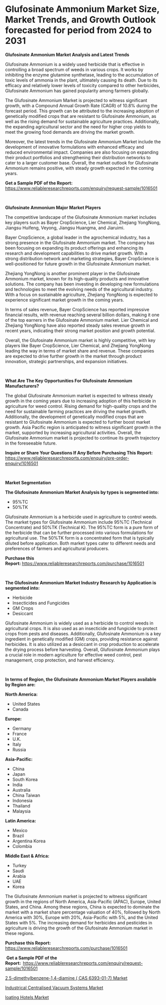 <p><h1>Glufosinate Ammonium Market Size, Market Trends, and Growth Outlook forecasted for period from 2024 to 2031</h1></p><p><strong>Glufosinate Ammonium Market Analysis and Latest Trends</strong></p>
<p><p>Glufosinate Ammonium is a widely used herbicide that is effective in controlling a broad spectrum of weeds in various crops. It works by inhibiting the enzyme glutamine synthetase, leading to the accumulation of toxic levels of ammonia in the plant, ultimately causing its death. Due to its efficacy and relatively lower levels of toxicity compared to other herbicides, Glufosinate Ammonium has gained popularity among farmers globally.</p><p>The Glufosinate Ammonium Market is projected to witness significant growth, with a Compound Annual Growth Rate (CAGR) of 10.8% during the forecast period. This growth can be attributed to the increasing adoption of genetically modified crops that are resistant to Glufosinate Ammonium, as well as the rising demand for sustainable agriculture practices. Additionally, the expanding agricultural sector and the need for higher crop yields to meet the growing food demands are driving the market growth.</p><p>Moreover, the latest trends in the Glufosinate Ammonium Market include the development of innovative formulations with enhanced efficacy and reduced environmental impact. Companies are also focusing on expanding their product portfolios and strengthening their distribution networks to cater to a larger customer base. Overall, the market outlook for Glufosinate Ammonium remains positive, with steady growth expected in the coming years.</p></p>
<p><strong>Get a Sample PDF of the Report:&nbsp;</strong> <a href="https://www.reliableresearchreports.com/enquiry/request-sample/1016501">https://www.reliableresearchreports.com/enquiry/request-sample/1016501</a></p>
<p>&nbsp;</p>
<p><strong>Glufosinate Ammonium Major Market Players</strong></p>
<p><p>The competitive landscape of the Glufosinate Ammonium market includes key players such as Bayer CropScience, Lier Chemical, Zhejiang YongNong, Jiangsu Huifeng, Veyong, Jiangsu Huangma, and Jiaruimi. </p><p>Bayer CropScience, a global leader in the agrochemical industry, has a strong presence in the Glufosinate Ammonium market. The company has been focusing on expanding its product offerings and enhancing its research and development capabilities to drive market growth. With a strong distribution network and marketing strategies, Bayer CropScience is well-positioned for future growth in the Glufosinate Ammonium market.</p><p>Zhejiang YongNong is another prominent player in the Glufosinate Ammonium market, known for its high-quality products and innovative solutions. The company has been investing in developing new formulations and technologies to meet the evolving needs of the agricultural industry. With a focus on sustainable agriculture, Zhejiang YongNong is expected to experience significant market growth in the coming years.</p><p>In terms of sales revenue, Bayer CropScience has reported impressive financial results, with revenue reaching several billion dollars, making it one of the top earners in the Glufosinate Ammonium market. Lier Chemical and Zhejiang YongNong have also reported steady sales revenue growth in recent years, indicating their strong market position and growth potential.</p><p>Overall, the Glufosinate Ammonium market is highly competitive, with key players like Bayer CropScience, Lier Chemical, and Zhejiang YongNong leading the way in terms of market share and revenue. These companies are expected to drive further growth in the market through product innovation, strategic partnerships, and expansion initiatives.</p></p>
<p>&nbsp;</p>
<p><strong>What Are The Key Opportunities For Glufosinate Ammonium Manufacturers?</strong></p>
<p><p>The global Glufosinate Ammonium market is expected to witness steady growth in the coming years due to increasing adoption of this herbicide in agriculture for weed control. Rising demand for high-quality crops and the need for sustainable farming practices are driving the market growth. Additionally, the development of genetically modified crops that are resistant to Glufosinate Ammonium is expected to further boost market growth. Asia Pacific region is anticipated to witness significant growth in the market, supported by increasing agricultural activities. Overall, the Glufosinate Ammonium market is projected to continue its growth trajectory in the foreseeable future.</p></p>
<p><strong>Inquire or Share Your Questions If Any Before Purchasing This Report:</strong> <a href="https://www.reliableresearchreports.com/enquiry/pre-order-enquiry/1016501">https://www.reliableresearchreports.com/enquiry/pre-order-enquiry/1016501</a></p>
<p>&nbsp;</p>
<p><strong>Market Segmentation</strong></p>
<p><strong>The Glufosinate Ammonium Market Analysis by types is segmented into:</strong></p>
<p><ul><li>95%TC</li><li>50%TK</li></ul></p>
<p><p>Glufosinate Ammonium is a herbicide used in agriculture to control weeds. The market types for Glufosinate Ammonium include 95%TC (Technical Concentrate) and 50%TK (Technical K). The 95%TC form is a pure form of the herbicide that can be further processed into various formulations for agricultural use. The 50%TK form is a concentrated form that is typically diluted before application. Both market types cater to different needs and preferences of farmers and agricultural producers.</p></p>
<p><strong>Purchase this Report:&nbsp;</strong><a href="https://www.reliableresearchreports.com/purchase/1016501">https://www.reliableresearchreports.com/purchase/1016501</a></p>
<p>&nbsp;</p>
<p><strong>The Glufosinate Ammonium Market Industry Research by Application is segmented into:</strong></p>
<p><ul><li>Herbicide</li><li>Insecticides and Fungicides</li><li>GM Crops</li><li>Desiccant</li></ul></p>
<p><p>Glufosinate Ammonium is widely used as a herbicide to control weeds in agricultural crops. It is also used as an insecticide and fungicide to protect crops from pests and diseases. Additionally, Glufosinate Ammonium is a key ingredient in genetically modified (GM) crops, providing resistance against herbicides. It is also utilized as a desiccant in crop production to accelerate the drying process before harvesting. Overall, Glufosinate Ammonium plays a crucial role in modern agriculture for effective weed control, pest management, crop protection, and harvest efficiency.</p></p>
<p>&nbsp;</p>
<p><strong>In terms of Region, the Glufosinate Ammonium Market Players available by Region are:</strong></p>
<p>
    <p> <strong> North America: </strong>
        <ul>
            <li>United States</li>
            <li>Canada</li>
        </ul>
        </p> 
    <p> <strong> Europe: </strong>
        <ul>
            <li>Germany</li>
            <li>France</li>
            <li>U.K.</li>
            <li>Italy</li>
            <li>Russia</li>
        </ul>
        </p> 
    <p> <strong> Asia-Pacific: </strong>
        <ul>
            <li>China</li>
            <li>Japan</li>
            <li>South Korea</li>
            <li>India</li>
            <li>Australia</li>
            <li>China Taiwan</li>
            <li>Indonesia</li>
            <li>Thailand</li>
            <li>Malaysia</li>
        </ul>
        </p> 
    <p> <strong> Latin America: </strong>
        <ul>
            <li>Mexico</li>
            <li>Brazil</li>
            <li>Argentina Korea</li>
            <li>Colombia</li>
        </ul>
        </p> 
    <p> <strong> Middle East & Africa: </strong>
        <ul>
            <li>Turkey</li>
            <li>Saudi</li>
            <li>Arabia</li>
            <li>UAE</li>
            <li>Korea</li>
        </ul>
    </p>
    </p>
<p><p>The Glufosinate Ammonium market is projected to witness significant growth in the regions of North America, Asia-Pacific (APAC), Europe, United States, and China. Among these regions, China is expected to dominate the market with a market share percentage valuation of 40%, followed by North America with 30%, Europe with 20%, Asia-Pacific with 5%, and the United States with 5%. The increasing demand for herbicides and pesticides in agriculture is driving the growth of the Glufosinate Ammonium market in these regions.</p></p>
<p><strong>Purchase this Report: </strong><a href="https://www.reliableresearchreports.com/purchase/1016501">https://www.reliableresearchreports.com/purchase/1016501</a></p>
<p>&nbsp;<strong>Get a Sample PDF of the Report:&nbsp;&nbsp;</strong><a href="https://www.reliableresearchreports.com/enquiry/request-sample/1016501">https://www.reliableresearchreports.com/enquiry/request-sample/1016501</a></p>
<p><strong></strong></p>
<p><p><a href="https://view.publitas.com/reportprime-1/25-dimethylbenzene-14-diamine-cas-6393-01-7-market-research-report-the-key-to-successful-business-strategy-forecasted-for-period-from-2023-2030/">2,5-dimethylbenzene-1,4-diamine ( CAS 6393-01-7) Market</a></p><p><a href="https://view.publitas.com/reportprime-1/industrical-centralised-vacuum-systems-market-size-growth-outlook-from-2023-to-2030-projecting-at-markets-trends-analysis-by-application-regional-outlook-and-revenue/">Industrical Centralised Vacuum Systems Market</a></p><p><a href="https://view.publitas.com/reportprime-1/loating-hotels-market-research-report-provides-critical-insights-that-can-help-shape-business-development-and-investment-strategies/">loating Hotels Market</a></p></p>